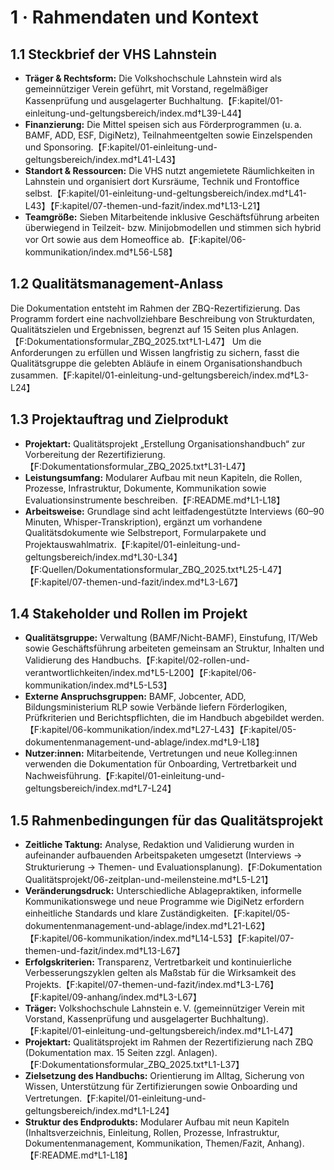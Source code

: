 # 1 · Rahmendaten und Kontext

## 1.1 Steckbrief der VHS Lahnstein

- **Träger & Rechtsform:** Die Volkshochschule Lahnstein wird als gemeinnütziger Verein geführt, mit Vorstand, regelmäßiger Kassenprüfung und ausgelagerter Buchhaltung.【F:kapitel/01-einleitung-und-geltungsbereich/index.md†L39-L44】
- **Finanzierung:** Die Mittel speisen sich aus Förderprogrammen (u. a. BAMF, ADD, ESF, DigiNetz), Teilnahmeentgelten sowie Einzelspenden und Sponsoring.【F:kapitel/01-einleitung-und-geltungsbereich/index.md†L41-L43】
- **Standort & Ressourcen:** Die VHS nutzt angemietete Räumlichkeiten in Lahnstein und organisiert dort Kursräume, Technik und Frontoffice selbst.【F:kapitel/01-einleitung-und-geltungsbereich/index.md†L41-L43】【F:kapitel/07-themen-und-fazit/index.md†L13-L21】
- **Teamgröße:** Sieben Mitarbeitende inklusive Geschäftsführung arbeiten überwiegend in Teilzeit- bzw. Minijobmodellen und stimmen sich hybrid vor Ort sowie aus dem Homeoffice ab.【F:kapitel/06-kommunikation/index.md†L56-L58】

## 1.2 Qualitätsmanagement-Anlass

Die Dokumentation entsteht im Rahmen der ZBQ-Rezertifizierung. Das Programm fordert eine nachvollziehbare Beschreibung von Strukturdaten, Qualitätszielen und Ergebnissen, begrenzt auf 15 Seiten plus Anlagen.【F:Dokumentationsformular_ZBQ_2025.txt†L1-L47】 Um die Anforderungen zu erfüllen und Wissen langfristig zu sichern, fasst die Qualitätsgruppe die gelebten Abläufe in einem Organisationshandbuch zusammen.【F:kapitel/01-einleitung-und-geltungsbereich/index.md†L3-L24】

## 1.3 Projektauftrag und Zielprodukt

- **Projektart:** Qualitätsprojekt „Erstellung Organisationshandbuch“ zur Vorbereitung der Rezertifizierung.【F:Dokumentationsformular_ZBQ_2025.txt†L31-L47】
- **Leistungsumfang:** Modularer Aufbau mit neun Kapiteln, die Rollen, Prozesse, Infrastruktur, Dokumente, Kommunikation sowie Evaluationsinstrumente beschreiben.【F:README.md†L1-L18】
- **Arbeitsweise:** Grundlage sind acht leitfadengestützte Interviews (60–90 Minuten, Whisper-Transkription), ergänzt um vorhandene Qualitätsdokumente wie Selbstreport, Formularpakete und Projektauswahlmatrix.【F:kapitel/01-einleitung-und-geltungsbereich/index.md†L30-L34】【F:Quellen/Dokumentationsformular_ZBQ_2025.txt†L25-L47】【F:kapitel/07-themen-und-fazit/index.md†L3-L67】

## 1.4 Stakeholder und Rollen im Projekt

- **Qualitätsgruppe:** Verwaltung (BAMF/Nicht-BAMF), Einstufung, IT/Web sowie Geschäftsführung arbeiteten gemeinsam an Struktur, Inhalten und Validierung des Handbuchs.【F:kapitel/02-rollen-und-verantwortlichkeiten/index.md†L5-L200】【F:kapitel/06-kommunikation/index.md†L5-L53】
- **Externe Anspruchsgruppen:** BAMF, Jobcenter, ADD, Bildungsministerium RLP sowie Verbände liefern Förderlogiken, Prüfkriterien und Berichtspflichten, die im Handbuch abgebildet werden.【F:kapitel/06-kommunikation/index.md†L27-L43】【F:kapitel/05-dokumentenmanagement-und-ablage/index.md†L9-L18】
- **Nutzer:innen:** Mitarbeitende, Vertretungen und neue Kolleg:innen verwenden die Dokumentation für Onboarding, Vertretbarkeit und Nachweisführung.【F:kapitel/01-einleitung-und-geltungsbereich/index.md†L7-L24】

## 1.5 Rahmenbedingungen für das Qualitätsprojekt

- **Zeitliche Taktung:** Analyse, Redaktion und Validierung wurden in aufeinander aufbauenden Arbeitspaketen umgesetzt (Interviews → Strukturierung → Themen- und Evaluationsplanung).【F:Dokumentation Qualitätsprojekt/06-zeitplan-und-meilensteine.md†L5-L21】
- **Veränderungsdruck:** Unterschiedliche Ablagepraktiken, informelle Kommunikationswege und neue Programme wie DigiNetz erfordern einheitliche Standards und klare Zuständigkeiten.【F:kapitel/05-dokumentenmanagement-und-ablage/index.md†L21-L62】【F:kapitel/06-kommunikation/index.md†L14-L53】【F:kapitel/07-themen-und-fazit/index.md†L13-L67】
- **Erfolgskriterien:** Transparenz, Vertretbarkeit und kontinuierliche Verbesserungszyklen gelten als Maßstab für die Wirksamkeit des Projekts.【F:kapitel/07-themen-und-fazit/index.md†L3-L76】【F:kapitel/09-anhang/index.md†L3-L67】
- **Träger:** Volkshochschule Lahnstein e. V. (gemeinnütziger Verein mit Vorstand, Kassenprüfung und ausgelagerter Buchhaltung).【F:kapitel/01-einleitung-und-geltungsbereich/index.md†L1-L47】
- **Projektart:** Qualitätsprojekt im Rahmen der Rezertifizierung nach ZBQ (Dokumentation max. 15 Seiten zzgl. Anlagen).【F:Dokumentationsformular_ZBQ_2025.txt†L1-L37】
- **Zielsetzung des Handbuchs:** Orientierung im Alltag, Sicherung von Wissen, Unterstützung für Zertifizierungen sowie Onboarding und Vertretungen.【F:kapitel/01-einleitung-und-geltungsbereich/index.md†L1-L24】
- **Struktur des Endprodukts:** Modularer Aufbau mit neun Kapiteln (Inhaltsverzeichnis, Einleitung, Rollen, Prozesse, Infrastruktur, Dokumentenmanagement, Kommunikation, Themen/Fazit, Anhang).【F:README.md†L1-L18】
